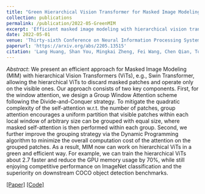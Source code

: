 ```yaml
---
title: "Green Hierarchical Vision Transformer for Masked Image Modeling"
collection: publications
permalink: /publication/2022-05-GreenMIM
excerpt: 'Efficient masked image modeling with hierarchical vision transformers.'
date: 2022-05-01
venue: 'Thirty-sixth Conference on Neural Information Processing Systems'
paperurl: 'https://arxiv.org/abs/2205.13515'
citation: 'Lang Huang, Shan You, Mingkai Zheng, Fei Wang, Chen Qian, Toshihiko Yamasaki (2022). &quot;Green Hierarchical Vision Transformer for Masked Image Modeling; <i>Thirty-sixth Conference on Neural Information Processing Systems</i>.'
---
```

*Abstract*: We present an efficient approach for Masked Image Modeling (MIM) with hierarchical Vision Transformers (ViTs), e.g., Swin Transformer, allowing the hierarchical ViTs to discard masked patches and operate only on the visible ones. Our approach consists of two key components. First, for the window attention, we design a Group Window Attention scheme following the Divide-and-Conquer strategy. To mitigate the quadratic complexity of the self-attention w.r.t. the number of patches, group attention encourages a uniform partition that visible patches within each local window of arbitrary size can be grouped with equal size, where masked self-attention is then performed within each group. Second, we further improve the grouping strategy via the Dynamic Programming algorithm to minimize the overall computation cost of the attention on the grouped patches. As a result, MIM now can work on hierarchical ViTs in a green and efficient way. For example, we can train the hierarchical ViTs about 2.7 faster and reduce the GPU memory usage by 70%, while still enjoying competitive performance on ImageNet classification and the superiority on downstream COCO object detection benchmarks.

[\[Paper\]](https://arxiv.org/abs/2205.13515) [\[Code\]](https://github.com/LayneH/GreenMIM)